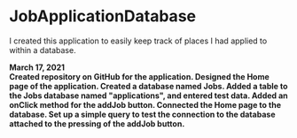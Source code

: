 # JobApplicationDatabase
I created this application to easily keep track of places I had applied to within a database.

<b>March 17, 2021<b><br/>
  Created repository on GitHub for the application.
  Designed the Home page of the application.
  Created a database named Jobs.
  Added a table to the Jobs database named "applications", and entered test data.
  Added an onClick method for the addJob button.
  Connected the Home page to the database.
  Set up a simple query to test the connection to the database attached to the pressing of the addJob button.
